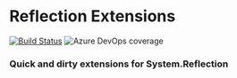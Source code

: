 # Reflection Extensions
[![Build Status](https://dev.azure.com/Amith211/ReflectionExtensions/_apis/build/status/Amith211.ReflectionExtensions?branchName=master)](https://dev.azure.com/Amith211/ReflectionExtensions/_build/latest?definitionId=1&branchName=master) 
![Azure DevOps coverage](https://img.shields.io/azure-devops/coverage/Amith211/ReflectionExtensions/1.svg) 


### Quick and dirty extensions for System.Reflection